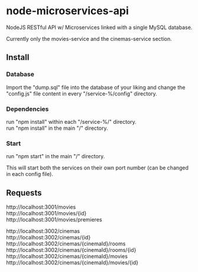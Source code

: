 # node-microservices-api
NodeJS RESTful API w/ Microservices linked with a single MySQL database.

Currently only the movies-service and the cinemas-service section.

## Install

### Database
Import the "dump.sql" file into the database of your liking and change the "config.js" file content in every "/service-%/config" directory.

### Dependencies
run "npm install" within each "/service-%/" directory.  
run "npm install" in the main "/" directory.

### Start
run "npm start" in the main "/" directory.

This will start both the services on their own port number (can be changed in each config file).

## Requests

 http://localhost:3001/movies  
 http://localhost:3001/movies/{id}  
 http://localhost:3001/movies/premieres  

 http://localhost:3002/cinemas  
 http://localhost:3002/cinemas/{id}  
 http://localhost:3002/cinemas/{cinemaId}/rooms  
 http://localhost:3002/cinemas/{cinemaId}/rooms/{id}  
 http://localhost:3002/cinemas/{cinemaId}/movies  
 http://localhost:3002/cinemas/{cinemaId}/movies/{id}  
